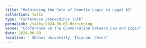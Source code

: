 ```yaml
---
title: "Rethinking the Role of Deontic Logic in Legal AI"
collection: talks
type: "Conference proceedings talk"
permalink: /talks/2024-06-09-Rethinking
venue: "Conference on the Conversation between Law and Logic"
date: 2024-06-09
location: " Shanxi University, Taiyuan, China"
---
```

